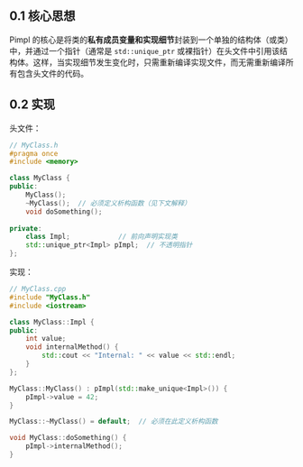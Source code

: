 ## 0.1 核心思想

Pimpl 的核心是将类的**私有成员变量和实现细节**封装到一个单独的结构体（或类）中，并通过一个指针（通常是 `std::unique_ptr` 或裸指针）在头文件中引用该结构体。这样，当实现细节发生变化时，只需重新编译实现文件，而无需重新编译所有包含头文件的代码。

## 0.2 实现

头文件：
```cpp
// MyClass.h
#pragma once
#include <memory>

class MyClass {
public:
    MyClass();
    ~MyClass();  // 必须定义析构函数（见下文解释）
    void doSomething();
    
private:
    class Impl;            // 前向声明实现类
    std::unique_ptr<Impl> pImpl;  // 不透明指针
};

```

实现：
```cpp
// MyClass.cpp
#include "MyClass.h"
#include <iostream>

class MyClass::Impl {
public:
    int value;
    void internalMethod() {
        std::cout << "Internal: " << value << std::endl;
    }
};

MyClass::MyClass() : pImpl(std::make_unique<Impl>()) {
    pImpl->value = 42;
}

MyClass::~MyClass() = default;  // 必须在此定义析构函数

void MyClass::doSomething() {
    pImpl->internalMethod();
}

```